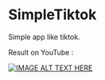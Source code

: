 # SimpleTiktok
Simple app like tiktok.

Result on YouTube :

[![IMAGE ALT TEXT HERE](https://img.youtube.com/vi/xDfZycOZYBI/0.jpg)](https://www.youtube.com/watch?v=xDfZycOZYBI)
